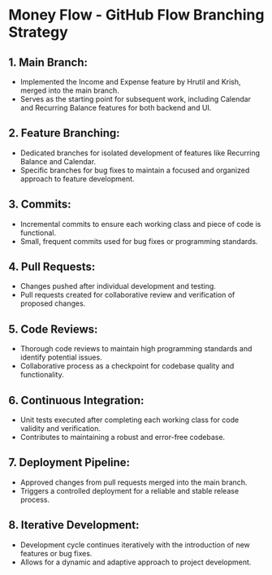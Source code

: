
# Money Flow - GitHub Flow Branching Strategy

## 1. Main Branch:
- Implemented the Income and Expense feature by Hrutil and Krish, merged into the main branch.
- Serves as the starting point for subsequent work, including Calendar and Recurring Balance features for both backend and UI.

## 2. Feature Branching:
- Dedicated branches for isolated development of features like Recurring Balance and Calendar.
- Specific branches for bug fixes to maintain a focused and organized approach to feature development.

## 3. Commits:
- Incremental commits to ensure each working class and piece of code is functional.
- Small, frequent commits used for bug fixes or programming standards.

## 4. Pull Requests:
- Changes pushed after individual development and testing.
- Pull requests created for collaborative review and verification of proposed changes.

## 5. Code Reviews:
- Thorough code reviews to maintain high programming standards and identify potential issues.
- Collaborative process as a checkpoint for codebase quality and functionality.

## 6. Continuous Integration:
- Unit tests executed after completing each working class for code validity and verification.
- Contributes to maintaining a robust and error-free codebase.

## 7. Deployment Pipeline:
- Approved changes from pull requests merged into the main branch.
- Triggers a controlled deployment for a reliable and stable release process.

## 8. Iterative Development:
- Development cycle continues iteratively with the introduction of new features or bug fixes.
- Allows for a dynamic and adaptive approach to project development.


